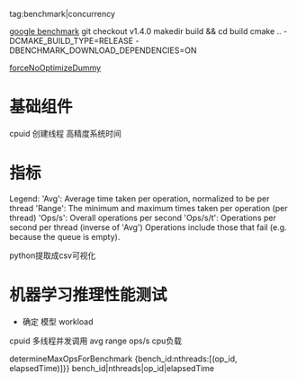 tag:benchmark|concurrency

[google benchmark](https://github.com/google/benchmark)
git checkout v1.4.0
makedir build && cd build
cmake .. -DCMAKE_BUILD_TYPE=RELEASE -DBENCHMARK_DOWNLOAD_DEPENDENCIES=ON

[forceNoOptimizeDummy](http://en.cppreference.com/w/cpp/language/as_if)
# 基础组件
cpuid
创建线程
高精度系统时间

# 指标
Legend:
    'Avg':     Average time taken per operation, normalized to be per thread
    'Range':   The minimum and maximum times taken per operation (per thread)
    'Ops/s':   Overall operations per second
    'Ops/s/t': Operations per second per thread (inverse of 'Avg')
    Operations include those that fail (e.g. because the queue is empty).


python提取成csv可视化

# 机器学习推理性能测试
- 确定
	模型
	workload

cpuid
多线程并发调用
avg
range
ops/s
cpu负载

determineMaxOpsForBenchmark
{bench_id:nthreads:[(op_id, elapsedTime)]}}
bench_id|nthreads|op_id|elapsedTime
